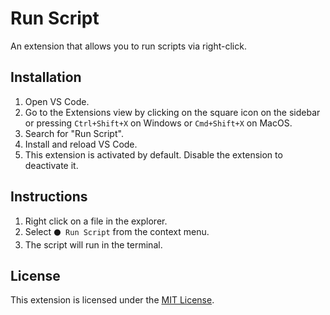 # Run Script

An extension that allows you to run scripts via right-click.

## Installation

1. Open VS Code.
2. Go to the Extensions view by clicking on the square icon on the sidebar or pressing `Ctrl+Shift+X` on Windows or `Cmd+Shift+X` on MacOS.
3. Search for "Run Script".
4. Install and reload VS Code.
5. This extension is activated by default. Disable the extension to deactivate it.

## Instructions

1. Right click on a file in the explorer.
2. Select `⚫ Run Script` from the context menu.
3. The script will run in the terminal.

## License

This extension is licensed under the [MIT License](LICENSE).
